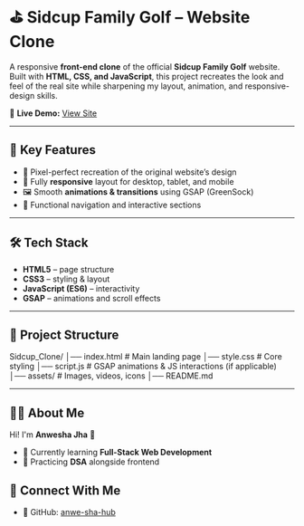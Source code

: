 # ⛳ Sidcup Family Golf – Website Clone  

A responsive **front-end clone** of the official **Sidcup Family Golf** website.  
Built with **HTML, CSS, and JavaScript**, this project recreates the look and feel of the real site while sharpening my layout, animation, and responsive-design skills.

🔗 **Live Demo:** [View Site](https://sidcup-clone-krrt.vercel.app/) 

---

## 🎯 Key Features
- 🎨 Pixel-perfect recreation of the original website’s design  
- 📱 Fully **responsive** layout for desktop, tablet, and mobile  
- 🖼️ Smooth **animations & transitions** using GSAP (GreenSock)  
- 🔗 Functional navigation and interactive sections  

---

## 🛠️ Tech Stack
- **HTML5** – page structure  
- **CSS3** – styling & layout  
- **JavaScript (ES6)** – interactivity  
- **GSAP** – animations and scroll effects  

---

## 📂 Project Structure
Sidcup_Clone/
│── index.html # Main landing page
│── style.css # Core styling
│── script.js # GSAP animations & JS interactions (if applicable)
│── assets/ # Images, videos, icons
│── README.md

---

## 🙋‍♀️ About Me
Hi! I'm **Anwesha Jha** 👋  
- 🌱 Currently learning **Full-Stack Web Development**  
- 🧠 Practicing **DSA** alongside frontend  

## 🔗 Connect With Me
- 🐙 GitHub: [anwe-sha-hub](https://github.com/anwe-sha-hub)  
